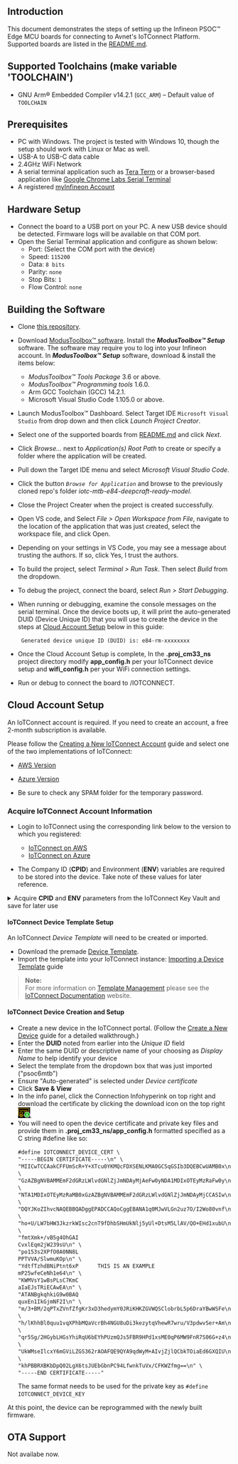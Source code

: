 ## Introduction

This document demonstrates the steps of setting up the Infineon  PSOC™ Edge MCU boards
for connecting to Avnet's IoTConnect Platform. Supported boards are listed in 
the [README.md](README.md).

## Supported Toolchains (make variable 'TOOLCHAIN')

- GNU Arm&reg; Embedded Compiler v14.2.1 (`GCC_ARM`) – Default value of `TOOLCHAIN`

## Prerequisites
* PC with Windows. The project is tested with Windows 10, though the setup should work with Linux or Mac as well.
* USB-A to USB-C data cable
* 2.4GHz WiFi Network
* A serial terminal application such as [Tera Term](https://ttssh2.osdn.jp/index.html.en) or a browser-based application like [Google Chrome Labs Serial Terminal](https://googlechromelabs.github.io/serial-terminal/)
* A registered [myInfineon Account](https://www.infineon.com/sec/login)

## Hardware Setup
* Connect the board to a USB port on your PC. A new USB device should be detected.
Firmware logs will be available on that COM port.
* Open the Serial Terminal application and configure as shown below:
  * Port: (Select the COM port with the device)
  * Speed: `115200`
  * Data: `8 bits`
  * Parity: `none`
  * Stop Bits: `1`
  * Flow Control: `none`
  
## Building the Software

- Clone [this repository](https://github.com/avnet-iotconnect/iotc-mtb-e84-deepcraft-ready-model/tree/main). 
- Download [ModusToolbox&trade; software](https://www.infineon.com/cms/en/design-support/tools/sdk/modustoolbox-software/). Install the ***ModusToolbox&trade; Setup*** software. The software may require you to log into your Infineon account. In ***ModusToolbox&trade; Setup*** software, download & install the items below:
  - *ModusToolbox&trade; Tools Package* 3.6 or above.
  - *ModusToolbox&trade; Programming tools* 1.6.0.
  - Arm GCC Toolchain (GCC) 14.2.1.
  - Microsoft Visual Studio Code 1.105.0 or above. 

- Launch ModusToolbox&trade; Dashboard. Select Target IDE `Microsoft Visual Studio` from drop down and then click *Launch Project Creator*.
- Select one of the supported boards from [README.md](README.md) and click *Next*.
- Click *Browse…* next to *Application(s) Root Path* to create or specify a folder where the application will
be created.
- Pull down the Target IDE menu and select *Microsoft Visual Studio Code*.
- Click the button *`Browse for Application`* and browse to the previously cloned repo's folder *iotc-mtb-e84-deepcraft-ready-model*.
- Close the Project Creater when the project is created successfully.
- Open VS code, and Select *File > Open Workspace from File*, navigate to the location of the application that was just
created, select the workspace file, and click Open.
- Depending on your settings in VS Code, you may see a message about trusting the authors. If so, click Yes, I
trust the authors.
- To build the project, select *Terminal > Run Task*. Then select *Build* from the dropdown.
- To debug the project, connect the board, select *Run > Start Debugging*. 
- When running or debugging, examine the console messages on the serial terminal. Once the device boots up,
it will print the auto-generated DUID (Device Unique ID) that you will use to 
create the device in the steps at [Cloud Account Setup](#cloud-account-setup) below in this guide:
  ``` 
   Generated device unique ID (DUID) is: e84-rm-xxxxxxxx
  ```
- Once the Cloud Account Setup is complete,
In the **.proj_cm33_ns** project directory modify **app_config.h** per your
IoTConnect device setup and **wifi_config.h** per your WiFi connection settings.
- Run or debug to connect the board to /IOTCONNECT.

## Cloud Account Setup
An IoTConnect account is required.  If you need to create an account, a free 2-month subscription is available.

Please follow the 
[Creating a New IoTConnect Account](https://github.com/avnet-iotconnect/avnet-iotconnect.github.io/blob/main/documentation/iotconnect/subscription/subscription.md)
guide and select one of the two implementations of IoTConnect: 
* [AWS Version](https://subscription.iotconnect.io/subscribe?cloud=aws)  
* [Azure Version](https://subscription.iotconnect.io/subscribe?cloud=azure)  

* Be sure to check any SPAM folder for the temporary password.

### Acquire IoTConnect Account Information

* Login to IoTConnect using the corresponding link below to the version to which you registered:  
    * [IoTConnect on AWS](https://console.iotconnect.io) 
    * [IoTConnect on Azure](https://portal.iotconnect.io)

* The Company ID (**CPID**) and Environment (**ENV**) variables are required to be stored into the device. Take note of these values for later reference.
<details><summary>Acquire <b>CPID</b> and <b>ENV</b> parameters from the IoTConnect Key Vault and save for later use</summary>
<img style="width:75%; height:auto" src="https://github.com/avnet-iotconnect/avnet-iotconnect.github.io/blob/bbdc9f363831ba607f40805244cbdfd08c887e78/assets/cpid_and_env.png"/>
</details>


#### IoTConnect Device Template Setup

An IoTConnect *Device Template* will need to be created or imported.
* Download the premade  [Device Template](files/device-template.json).
* Import the template into your IoTConnect instance:  [Importing a Device Template](https://github.com/avnet-iotconnect/avnet-iotconnect.github.io/blob/main/documentation/iotconnect/import_device_template.md) guide  
> **Note:**  
> For more information on [Template Management](https://docs.iotconnect.io/iotconnect/concepts/cloud-template/) please see the [IoTConnect Documentation](https://iotconnect.io) website.

#### IoTConnect Device Creation and Setup

* Create a new device in the IoTConnect portal. (Follow the [Create a New Device](https://github.com/avnet-iotconnect/avnet-iotconnect.github.io/blob/main/documentation/iotconnect/create_new_device.md) guide for a detailed walkthrough.)
* Enter the **DUID** noted from earlier into the *Unique ID* field
* Enter the same DUID or descriptive name of your choosing as *Display Name* to help identify your device
* Select the template from the dropdown box that was just imported ("psoc6mtb")
* Ensure "Auto-generated" is selected under *Device certificate*
* Click **Save & View**
* In the info panel, click the Connection Infohyperink on top right and 
download the certificate by clicking the download icon on the top right
![download-cert.png](media/download-cert.png).
* You will need to open the device certificate and private key files and 
provide them in **.proj_cm33_ns/app_config.h** formatted specified as a C string #define like so:
  ```
  #define IOTCONNECT_DEVICE_CERT \
  "-----BEGIN CERTIFICATE-----\n" \
  "MIICwTCCAakCFFUmScR+Y+XTcu0YKMQcFDXSENLKMA0GCSqGSIb3DQEBCwUAMB0x\n" \
  "GzAZBgNVBAMMEmF2dGRzLWlvdGNlZjJmNDAyMjAeFw0yNDA1MDIxOTEyMzRaFw0y\n" \
  "NTA1MDIxOTEyMzRaMB0xGzAZBgNVBAMMEmF2dGRzLWlvdGNlZjJmNDAyMjCCASIw\n" \
  "DQYJKoZIhvcNAQEBBQADggEPADCCAQoCggEBANA1q0MJwVLGn2uz7O/I2Wo80vnf\n" \
  "ho+U/LW7bHW3JkzrkWIsc2cnT9fDhbSHmUkNlj5yUl+DtsM5LlAV/QO+EHd1xubU\n" \
  "fmtXmk+/vB5g4OhGAI                               CvxlEqm2jW239sU\n" \
  "po153s2XPfO0A0NN8L                               PPTVVA/SlwmuKOp\n" \
  "YdtfTzhdBNiPtnt6xP      THIS IS AN EXAMPLE       mP25wfeCeNh1e64\n" \
  "KWMVsY1wBsPLsC7KmC                               aIaEJsTRiECAwEA\n" \
  "ATANBgkqhkiG9w0BAQ                               quxEn1IkGjmNF2I\n" \
  "m/3+BM/2qPTxZVnfZfgKr3xD3hedymY0JRiKHKZGVWQSClobrbL5p6DraYBwWSFe\n" \
  "h/lKhhBl0quu1vqXPhbMQaVcrBh4NGU8uDi3kezytqVhewR7wru/V3pdwvSer+Am\n" \
  "qr5Sg/2HGybLHGsYhiRqU6bEYhPUzmQJs5FBR9HPd1xsME0qP6MW9FnR7S06G+z4\n" \
  "UkWMseIlcxY6mGViLZGS362rAOAFQE9QYA9qdWyM+AIvjZjlQCbkTOiaEd6GXQIU\n" \
  "khPBBRXBKbDpQ02LgX6tsJUEbGbnPC94LfwnkTuVx/CFKWZfmg==\n" \
  "-----END CERTIFICATE-----"
  ```
  The same format needs to be used for the private key as `#define IOTCONNECT_DEVICE_KEY`

At this point, the device can be reprogrammed with the newly built firmware.

## OTA Support

Not availabe now.